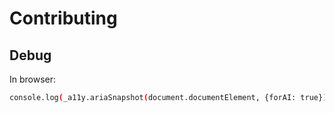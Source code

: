 # Contributing

## Debug

In browser:
```bash
console.log(_a11y.ariaSnapshot(document.documentElement, {forAI: true}))
```
